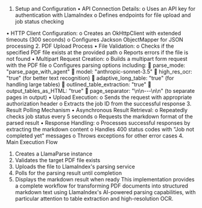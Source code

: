 1. Setup and Configuration
•	API Connection Details:
o	Uses an API key for authentication with LlamaIndex
o	Defines endpoints for file upload and job status checking

•	HTTP Client Configuration:
o	Creates an OkHttpClient with extended timeouts (300 seconds)
o	Configures Jackson ObjectMapper for JSON processing
2. PDF Upload Process
•	File Validation:
o	Checks if the specified PDF file exists at the provided path
o	Reports errors if the file is not found
•	Multipart Request Creation:
o	Builds a multipart form request with the PDF file
o	Configures parsing options including: 
	parse_mode: "parse_page_with_agent"
	model: "anthropic-sonnet-3.5"
	high_res_ocr: "true" (for better text recognition)
	adaptive_long_table: "true" (for handling large tables)
	outlined_table_extraction: "true"
	output_tables_as_HTML: "true"
	page_separator: "\n\n---\n\n" (to separate pages in output)
•	Upload Execution:
o	Sends the request with appropriate authorization header
o	Extracts the job ID from the successful response
3. Result Polling Mechanism
•	Asynchronous Result Retrieval:
o	Repeatedly checks job status every 5 seconds
o	Requests the markdown format of the parsed result
•	Response Handling:
o	Processes successful responses by extracting the markdown content
o	Handles 400 status codes with "Job not completed yet" messages
o	Throws exceptions for other error cases
4. Main Execution Flow
1.	Creates a LlamaParse instance
2.	Validates the target PDF file exists
3.	Uploads the file to LlamaIndex's parsing service
4.	Polls for the parsing result until completion
5.	Displays the markdown result when ready
This implementation provides a complete workflow for transforming PDF documents into structured markdown text using LlamaIndex's AI-powered parsing capabilities, with particular attention to table extraction and high-resolution OCR.
